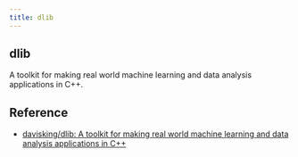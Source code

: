 ```yaml
---
title: dlib
---
```


## dlib
A toolkit for making real world machine learning and data analysis applications in C++.

## Reference
* [davisking/dlib: A toolkit for making real world machine learning and data analysis applications in C++](https://github.com/davisking/dlib)

